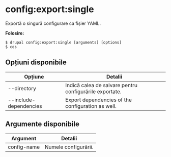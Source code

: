 # config:export:single
Exportă o singură configurare ca fișier YAML.

**Folosire:**
```
$ drupal config:export:single [arguments] [options] 
$ ces  
```

## Opțiuni disponibile
Opțiune | Detalii
-------|-------------
--directory | Indică calea de salvare pentru configurările exportate.
--include-dependencies | Export dependencies of the configuration as well.

## Argumente disponibile
Argument | Detalii
---------|-------------
config-name | Numele configurării.
